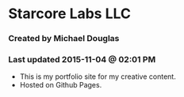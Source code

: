 
# Starcore Labs LLC

### Created by Michael Douglas

### Last updated 2015-11-04 @ 02:01 PM

* This is my portfolio site for my creative content. 
* Hosted on Github Pages.
